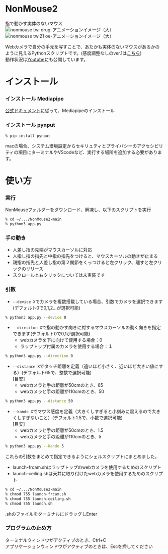 # NonMouse2
指で動かす実体のないマウス    
![nonmouse twi drug-アニメーションイメージ（大）](https://user-images.githubusercontent.com/22733958/121180947-7054ef80-c89c-11eb-9c7a-42a9e1f3f02a.gif)  
![nonmouse twi21 oe-アニメーションイメージ（大）](https://user-images.githubusercontent.com/22733958/121180967-75b23a00-c89c-11eb-82fa-4f5d9abda320.gif)  



Webカメラで自分の手元を写すことで、あたかも実体のないマウスがあるかのように見えるPythonスクリプトです。(感度調整なしのver.1は[こちら](https://github.com/takeyamayuki/NonMouse))  
動作状況は[Youtube](https://youtu.be/ufvOJUTCF8M)にも公開しています。

# インストール
### インストール Mediapipe  
[公式ドキュメント](https://google.github.io/mediapipe/getting_started/install.html#installing-on-macos)に従って、Mediapipeのインストール


### インストール pynput
```sh:Install
% pip install pynput  
```
macの場合、システム環境設定からセキリュティとプライバシーのアクセシビリティの項目にターミナルやVScodeなど、実行する場所を追加する必要があります。

# 使い方
### 実行
NonMouseフォルダーをダウンロード、解凍し、以下のスクリプトを実行
```sh
% cd ~/.../NonMouse2-main
% python3 app.py
```
### 手の動き
* 人差し指の先端がマウスカーソルに対応  
* 人指し指の指先と中指の指先をつけると、マウスカーソルの動きが止まる  
* 親指の指先と人差し指の第２関節をくっつけると左クリック、離すと左クリックのリリース  
* スクロールと右クリックについては未実装です

### 引数
* `--device X`でカメラを複数搭載している場合、引数でカメラを選択できます(デフォルト0で0,1,2...が選択可能)  
```sh
% python3 app.py --device 0
```
* `--direciton X`で指の動かす向きに対するマウスカーソルの動く向きを指定できます(デフォルト0で0,1が選択可能)  
    * webカメラを下に向けて使用する場合：0     
    * ラップトップ付属のカメラを使用する場合：１    
```sh
% python3 app.py --direction 0
```
* `--distance X`でタッチ距離を定義（遠いほど小さく、近いほど大きい値にする）(デフォルト65で、整数で選択可能)  
[目安]
    * webカメラと手の距離が50cmのとき、65
    * webカメラと手の距離が110cmのとき、50
```sh
% python3 app.py --distance 50
```
* `--kando X`でマウス感度を定義（大きくしすぎると小刻みに震えるので大きくしすぎないこと）(デフォルト1.5で、小数で選択可能)  
[目安]
    * webカメラと手の距離が50cmのとき、1.5
    * webカメラと手の距離が110cmのとき、5
```sh
% python3 app.py --kando 5
```
これらの引数をまとめて指定できるようにシェルスクリプトにまとめました。  
* launch-frcam.shはラップトップのwebカメラを使用するためのスクリプト  
* launch-ceiling.shは天井に取り付けたwebカメラを使用するためのスクリプト
```sh
% cd ~/.../NonMouse2-main
% chmod 755 launch-frcam.sh
% chmod 755 launch-ceiling.sh
% chmod 755 launch.sh
```
.shのファイルをターミナルにドラッグしEnter  
### プログラムの止め方
ターミナルウィンドウがアクティブのとき、Ctrl+C  
アプリケーションウィンドウがアクティブのときは、Escを押してください  
